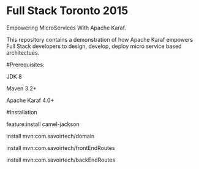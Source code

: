 # Full Stack Toronto 2015
Empowering MicroServices With Apache Karaf.

This repository contains a demonstration of how Apache Karaf empowers Full Stack developers to design, develop, deploy micro service based architectues.


#Prerequisites:

JDK 8

Maven 3.2+

Apache Karaf 4.0+


#Installation

feature:install camel-jackson 

install mvn:com.savoirtech/domain

install mvn:com.savoirtech/frontEndRoutes

install mvn:com.savoirtech/backEndRoutes

